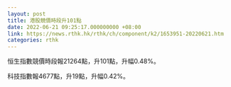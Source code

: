 ```yaml
---
layout: post
title: 港股競價時段升101點
date: 2022-06-21 09:25:17.000000000 +08:00
link: https://news.rthk.hk/rthk/ch/component/k2/1653951-20220621.htm
categories: rthk
---
```


恒生指數競價時段報21264點，升101點，升幅0.48%。

科技指數報4677點，升19點，升幅0.42%。
